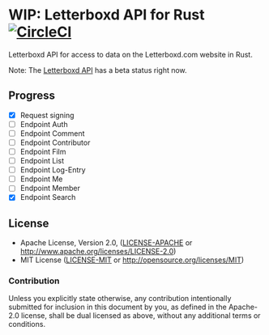 # WIP: Letterboxd API for Rust [![CircleCI](https://circleci.com/gh/boxdot/letterboxd-rs/tree/master.svg?style=shield)](https://circleci.com/gh/boxdot/letterboxd-rs/tree/master)

Letterboxd API for access to data on the Letterboxd.com website in Rust.

Note: The [Letterboxd API](http://letterboxd-api.dev.cactuslab.com) has a beta status right now.

## Progress

- [x] Request signing
- [ ] Endpoint Auth
- [ ] Endpoint Comment
- [ ] Endpoint Contributor
- [ ] Endpoint Film
- [ ] Endpoint List
- [ ] Endpoint Log-Entry
- [ ] Endpoint Me
- [ ] Endpoint Member
- [x] Endpoint Search

## License

 * Apache License, Version 2.0, ([LICENSE-APACHE](LICENSE-APACHE) or
   http://www.apache.org/licenses/LICENSE-2.0)
 * MIT License ([LICENSE-MIT](LICENSE-MIT) or
   http://opensource.org/licenses/MIT)

### Contribution

Unless you explicitly state otherwise, any contribution intentionally submitted
for inclusion in this document by you, as defined in the Apache-2.0 license,
shall be dual licensed as above, without any additional terms or conditions.

